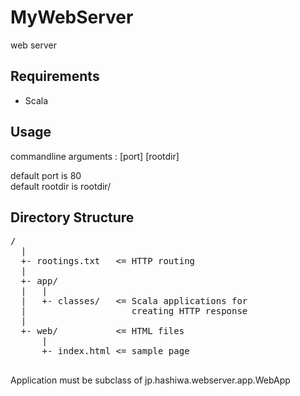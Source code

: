# MyWebServer
web server

## Requirements
- Scala

## Usage
commandline arguments : [port] [rootdir]

default port is 80  
default rootdir is rootdir/

## Directory Structure
<pre>
<rootdir>/
  |
  +- rootings.txt   <= HTTP routing
  |
  +- app/
  |   |
  |   +- classes/   <= Scala applications for
  |                    creating HTTP response
  |
  +- web/           <= HTML files
      |
      +- index.html <= sample page

</pre>

Application must be subclass of jp.hashiwa.webserver.app.WebApp

